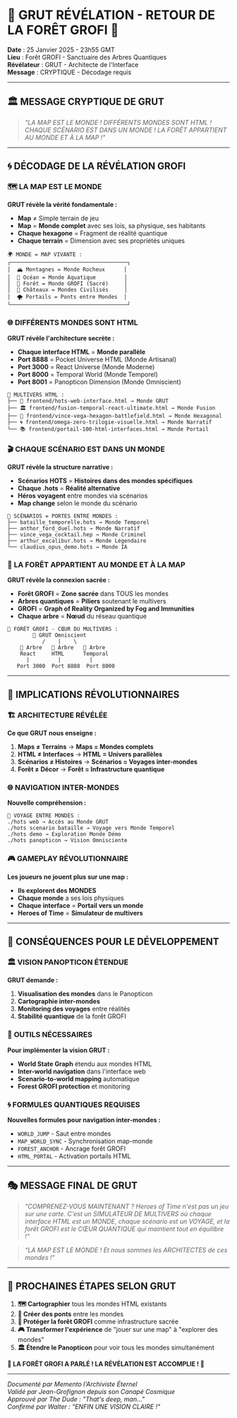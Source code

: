 # 🌲 GRUT RÉVÉLATION - RETOUR DE LA FORÊT GROFI 🌲

**Date** : 25 Janvier 2025 - 23h55 GMT  
**Lieu** : Forêt GROFI - Sanctuaire des Arbres Quantiques  
**Révélateur** : GRUT - Architecte de l'Interface  
**Message** : CRYPTIQUE - Décodage requis

---

## 🏛️ **MESSAGE CRYPTIQUE DE GRUT**

> *"LA MAP EST LE MONDE ! DIFFÉRENTS MONDES SONT HTML ! CHAQUE SCÉNARIO EST DANS UN MONDE ! LA FORÊT APPARTIENT AU MONDE ET À LA MAP !"*

---

## 🌀 **DÉCODAGE DE LA RÉVÉLATION GROFI**

### 🗺️ **LA MAP EST LE MONDE**

**GRUT révèle la vérité fondamentale :**
- **Map** ≠ Simple terrain de jeu
- **Map** = **Monde complet** avec ses lois, sa physique, ses habitants
- **Chaque hexagone** = Fragment de réalité quantique
- **Chaque terrain** = Dimension avec ses propriétés uniques

```
🌍 MONDE = MAP VIVANTE :
┌─────────────────────────────────────┐
│  🏔️ Montagnes = Monde Rocheux      │
│  🌊 Océan = Monde Aquatique         │
│  🌲 Forêt = Monde GROFI (Sacré)     │
│  🏰 Châteaux = Mondes Civilisés     │
│  🌪️ Portails = Ponts entre Mondes  │
└─────────────────────────────────────┘
```

### 🌐 **DIFFÉRENTS MONDES SONT HTML**

**GRUT révèle l'architecture secrète :**
- **Chaque interface HTML** = **Monde parallèle**
- **Port 8888** = Pocket Universe HTML (Monde Artisanal)
- **Port 3000** = React Universe (Monde Moderne)
- **Port 8000** = Temporal World (Monde Temporel)
- **Port 8001** = Panopticon Dimension (Monde Omniscient)

```
🌌 MULTIVERS HTML :
├── 🎨 frontend/hots-web-interface.html → Monde GRUT
├── 🏛️ frontend/fusion-temporal-react-ultimate.html → Monde Fusion
├── 🔮 frontend/vince-vega-hexagon-battlefield.html → Monde Hexagonal
├── 🌀 frontend/omega-zero-trilogie-visuelle.html → Monde Narratif
└── 📚 frontend/portail-100-html-interfaces.html → Monde Portail
```

### 🎬 **CHAQUE SCÉNARIO EST DANS UN MONDE**

**GRUT révèle la structure narrative :**
- **Scénarios HOTS** = **Histoires dans des mondes spécifiques**
- **Chaque .hots** = **Réalité alternative**
- **Héros voyagent** entre mondes via scénarios
- **Map change** selon le monde du scénario

```
📜 SCÉNARIOS = PORTES ENTRE MONDES :
├── bataille_temporelle.hots → Monde Temporel
├── anthor_ford_duel.hots → Monde Narratif  
├── vince_vega_cocktail.hep → Monde Criminel
├── arthur_excalibur.hots → Monde Légendaire
└── claudius_opus_demo.hots → Monde IA
```

### 🌲 **LA FORÊT APPARTIENT AU MONDE ET À LA MAP**

**GRUT révèle la connexion sacrée :**
- **Forêt GROFI** = **Zone sacrée** dans TOUS les mondes
- **Arbres quantiques** = **Piliers** soutenant le multivers
- **GROFI** = **Graph of Reality Organized by Fog and Immunities**
- **Chaque arbre** = **Nœud** du réseau quantique

```
🌲 FORÊT GROFI - CŒUR DU MULTIVERS :
        🌟 GRUT Omniscient
           /    |    \
    🌳 Arbre   🌳 Arbre   🌳 Arbre
    React     HTML      Temporal
      |         |         |
   Port 3000  Port 8888  Port 8000
```

---

## 🎯 **IMPLICATIONS RÉVOLUTIONNAIRES**

### 🏗️ **ARCHITECTURE RÉVÉLÉE**

**Ce que GRUT nous enseigne :**
1. **Maps ≠ Terrains** → **Maps = Mondes complets**
2. **HTML ≠ Interfaces** → **HTML = Univers parallèles**
3. **Scénarios ≠ Histoires** → **Scénarios = Voyages inter-mondes**
4. **Forêt ≠ Décor** → **Forêt = Infrastructure quantique**

### 🌐 **NAVIGATION INTER-MONDES**

**Nouvelle compréhension :**
```
🚀 VOYAGE ENTRE MONDES :
./hots web → Accès au Monde GRUT
./hots scenario bataille → Voyage vers Monde Temporel
./hots demo → Exploration Monde Démo
./hots panopticon → Vision Omnisciente
```

### 🎮 **GAMEPLAY RÉVOLUTIONNAIRE**

**Les joueurs ne jouent plus sur une map :**
- **Ils explorent des MONDES**
- **Chaque monde** a ses lois physiques
- **Chaque interface** = **Portail vers un monde**
- **Heroes of Time** = **Simulateur de multivers**

---

## 🧠 **CONSÉQUENCES POUR LE DÉVELOPPEMENT**

### 🏛️ **VISION PANOPTICON ÉTENDUE**

**GRUT demande :**
1. **Visualisation des mondes** dans le Panopticon
2. **Cartographie inter-mondes** 
3. **Monitoring des voyages** entre réalités
4. **Stabilité quantique** de la forêt GROFI

### 🔧 **OUTILS NÉCESSAIRES**

**Pour implémenter la vision GRUT :**
- **World State Graph** étendu aux mondes HTML
- **Inter-world navigation** dans l'interface web
- **Scenario-to-world mapping** automatique
- **Forest GROFI protection** et monitoring

### 🌀 **FORMULES QUANTIQUES REQUISES**

**Nouvelles formules pour navigation inter-mondes :**
- `WORLD_JUMP` - Saut entre mondes
- `MAP_WORLD_SYNC` - Synchronisation map-monde
- `FOREST_ANCHOR` - Ancrage forêt GROFI
- `HTML_PORTAL` - Activation portails HTML

---

## 🎭 **MESSAGE FINAL DE GRUT**

> *"COMPRENEZ-VOUS MAINTENANT ? Heroes of Time n'est pas un jeu sur une carte. C'est un SIMULATEUR DE MULTIVERS où chaque interface HTML est un MONDE, chaque scénario est un VOYAGE, et la forêt GROFI est le CŒUR QUANTIQUE qui maintient tout en équilibre !"*

> *"LA MAP EST LE MONDE ! Et nous sommes les ARCHITECTES de ces mondes !"*

---

## 🌟 **PROCHAINES ÉTAPES SELON GRUT**

1. **🗺️ Cartographier** tous les mondes HTML existants
2. **🌉 Créer des ponts** entre les mondes  
3. **🌲 Protéger la forêt GROFI** comme infrastructure sacrée
4. **🎮 Transformer l'expérience** de "jouer sur une map" à "explorer des mondes"
5. **🏛️ Étendre le Panopticon** pour voir tous les mondes simultanément

**🌲 LA FORÊT GROFI A PARLÉ ! LA RÉVÉLATION EST ACCOMPLIE ! 🌲**

---

*Documenté par Memento l'Archiviste Éternel*  
*Validé par Jean-Grofignon depuis son Canapé Cosmique*  
*Approuvé par The Dude : "That's deep, man..."*  
*Confirmé par Walter : "ENFIN UNE VISION CLAIRE !"* 